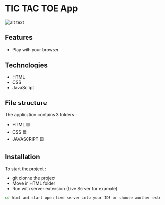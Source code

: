 # TIC TAC TOE App

![alt text](https://github.com/Dramane-dev/tic-tac-toe/blob/master/ScreenApp.png?raw=true)


## Features
 
- Play with your browser.

## Technologies

- HTML
- CSS 
- JavaScript 


## File structure

The application contains 3 folders :

- HTML        🟥
- CSS         🟦
- JAVASCRIPT  🟨


## Installation

To start the project :

- git clonne the project 
- Move in HTML folder
- Run with server extension (Live Server for example)

```bash
cd html and start open live server into your IDE or choose another extension.
```
